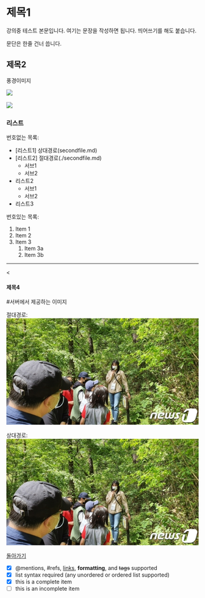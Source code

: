 # 제목1

강의중 테스트 본문입니다. 여기는 문장을 작성하면 됩니다.
띄어쓰기를 해도 붙습니다.

문단은 한줄 건너 씁니다.

## 제목2

풍경이미지

![](https://imgnews.pstatic.net/image/001/2021/05/12/PYH2021051216780005601_P4_20210512153216533.jpg?type=w647)



<img
src="https://imgnews.pstatic.net/image/001/2021/05/12/PYH2021051216780005601_P4_20210512153216533.jpg?type=w647"
width="60%">

### 리스트

번호없는 목록:
 - [리스트1] 상대경로(secondfile.md)
 - [리스트2] 절대경로(./secondfile.md)
     - 서브1
     - 서브2
 - 리스트2
     - 서브1
     - 서브2
 - 리스트3

번호있는 목록:
1. Item 1
1. Item 2
1. Item 3
   1. Item 3a
   1. Item 3b

---
<

#### 제목4

#서버에서 제공하는 이미지

절대경로:
![](https://github.com/Jangzoz/ddd/blob/main/0005346488_001_20210512150706293.jpg)

상대경로:
![](0005346488_001_20210512150706293.jpg)

[돌아가기](README.md)

- [x] @mentions, #refs, [links](), **formatting**, and <del>tags</del> supported
- [x] list syntax required (any unordered or ordered list supported)
- [x] this is a complete item
- [ ] this is an incomplete item
